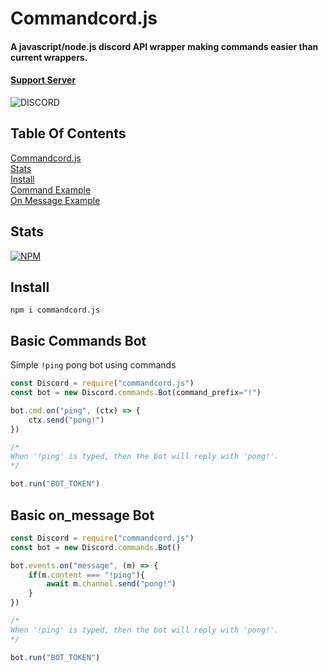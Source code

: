 # Commandcord.js
#### A javascript/node.js discord API wrapper making commands easier than current wrappers.

####  [Support Server](https://rjson.dev/support)
![DISCORD](https://img.shields.io/discord/708124653411106888?color=7289da&logo=discord&logoColor=white)

## Table Of Contents
<a href="#">Commandcord.js</a><br>
<a href="#Stats">Stats</a><br>
<a href="#install">Install</a><br>
<a href="#basic-commands-bot">Command Example</a><br>
<a href="#basic-on_message-bot">On Message Example</a><br>

## Stats
[![NPM](https://nodei.co/npm/commandcord.js.png)](https://nodei.co/npm/commandcord.js/)

## Install
```npm i commandcord.js```

## Basic Commands Bot
Simple `!ping` pong bot using commands

```js
const Discord = require("commandcord.js")
const bot = new Discord.commands.Bot(command_prefix="!")

bot.cmd.on("ping", (ctx) => {
    ctx.send("pong!")
})

/*
When '!ping' is typed, then the bot will reply with 'pong!'. 
*/

bot.run("BOT_TOKEN")
```


## Basic on_message Bot
```js
const Discord = require("commandcord.js")
const bot = new Discord.commands.Bot()

bot.events.on("message", (m) => {
    if(m.content === "!ping"){
        await m.channel.send("pong!")
    }
})

/*
When '!ping' is typed, then the bot will reply with 'pong!'. 
*/

bot.run("BOT_TOKEN")
```

